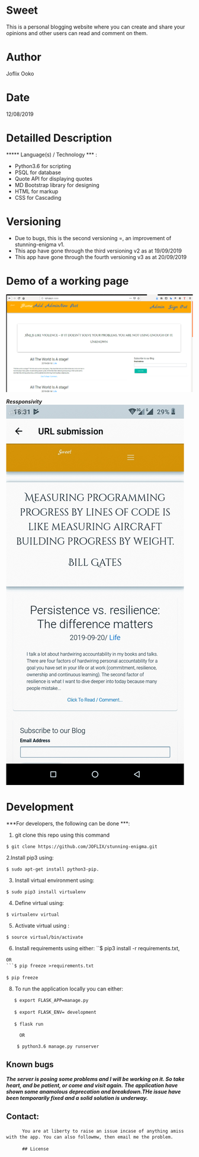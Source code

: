# Sweet
This is  a personal blogging website where you can create and share your opinions and other users can read and comment on them.
# Author
Joflix Ooko
# Date
12/08/2019

# Detailled Description
***** Language(s) / Technology *** :
  * Python3.6 for scripting
  * PSQL for database
  * Quote API for displaying quotes
  * MD Bootstrap library for designing
  * HTML for markup
  * CSS for Cascading
# Versioning
  * Due to bugs, this is the second versioning =, an improvement of stunning-enigma v1.
  * This app have gone through the third versioning v2 as at 19/09/2019
  * This app have gone through the fourth versioning v3 as at 20/09/2019

  # Demo of a working page

  <img src="static/automatic.png">

  ***Ressponsivity***
  <img src="static/responsive.jpg">

 # Development

 ***For developers, the following can be done ***:
 1. git clone this repo using this command
 ```
 $ git clone https://github.com/JOFLIX/stunning-enigma.git

 ```
 2.Install pip3 using:
 ```
 $ sudo apt-get install python3-pip.
 ```
 3. Install virtual environment using:

 ```
 $ sudo pip3 install virtualenv
 ```
 4. Define virtual using:
 ```
 $ virtualenv virtual
 ```
 5. Activate virtual using :
 ```
 $ source virtual/bin/activate
 ```
 6. Install requirements using either:
 ``$ pip3 install -r requirements.txt,
 ```
 OR
 ```$ pip freeze >requirements.txt

 $ pip freeze
```

8. To run the application locally you can either:

```
   $ export FLASK_APP=manage.py

   $ export FLASK_ENV= development

   $ flask run
```

         OR
```
    $ python3.6 manage.py runserver
```
   ## Known bugs
   ***The server is posing some problems and I will be working on it. So take heart, and be patient, or come and visit again.***
      ***The application have shown some anamolous deprecation and breakdown.THe issue have been temporarily fixed and a solid solution is underway.***

   ## Contact:
          You are at liberty to raise an issue incase of anything amiss with the app. You can also followmw, then email me the problem.

          ## License
